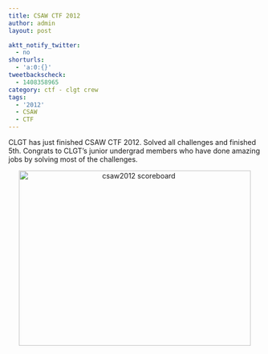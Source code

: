 ```yaml
---
title: CSAW CTF 2012
author: admin
layout: post

aktt_notify_twitter:
  - no
shorturls:
  - 'a:0:{}'
tweetbackscheck:
  - 1408358965
category: ctf - clgt crew
tags:
  - '2012'
  - CSAW
  - CTF
---
```

CLGT has just finished CSAW CTF 2012. Solved all challenges and finished 5th. Congrats to CLGT&#8217;s junior undergrad members who have done amazing jobs by solving most of the challenges.

<p style="text-align: center">
  <a href="/wp/storage/uploads/2012/10/csaw2012-scoreboard.png"><img class="aligncenter size-full wp-image-1425" title="csaw2012 scoreboard" src="/wp/storage/uploads/2012/10/csaw2012-scoreboard.png" alt="csaw2012 scoreboard" width="462" height="350" /></a>
</p>